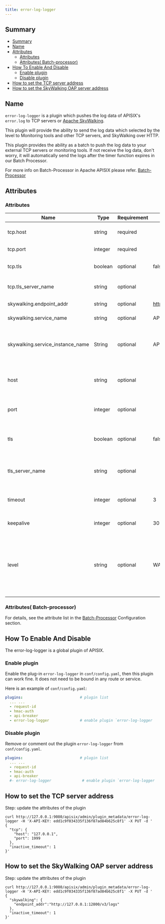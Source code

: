 ```yaml
---
title: error-log-logger
---
```


<!--
#
# Licensed to the Apache Software Foundation (ASF) under one or more
# contributor license agreements.  See the NOTICE file distributed with
# this work for additional information regarding copyright ownership.
# The ASF licenses this file to You under the Apache License, Version 2.0
# (the "License"); you may not use this file except in compliance with
# the License.  You may obtain a copy of the License at
#
#     http://www.apache.org/licenses/LICENSE-2.0
#
# Unless required by applicable law or agreed to in writing, software
# distributed under the License is distributed on an "AS IS" BASIS,
# WITHOUT WARRANTIES OR CONDITIONS OF ANY KIND, either express or implied.
# See the License for the specific language governing permissions and
# limitations under the License.
#
-->

## Summary

- [Summary](#summary)
- [Name](#name)
- [Attributes](#attributes)
  - [Attributes](#attributes-1)
  - [Attributes( Batch-processor)](#attributes-batch-processor)
- [How To Enable And Disable](#how-to-enable-and-disable)
  - [Enable plugin](#enable-plugin)
  - [Disable plugin](#disable-plugin)
- [How to set the TCP server address](#how-to-set-the-tcp-server-address)
- [How to set the SkyWalking OAP server address](#how-to-set-the-skywalking-oap-server-address)

## Name

`error-log-logger` is a plugin which pushes the log data of APISIX's `error.log` to TCP servers or [Apache SkyWalking](https://skywalking.apache.org/).

This plugin will provide the ability to send the log data which selected by the level to Monitoring tools and other TCP servers, and SkyWalking over HTTP.

This plugin provides the ability as a batch to push the log data to your external TCP servers or monitoring tools. If not receive the log data, don't worry, it will automatically send the logs after the timer function expires in our Batch Processor.

For more info on Batch-Processor in Apache APISIX please refer.
[Batch-Processor](../batch-processor.md)

## Attributes

### Attributes

| Name                             | Type    | Requirement | Default                        | Valid   | Description                                                                                          |
| -------------------------------- | ------- | ----------- | ------------------------------ | ------- | ---------------------------------------------------------------------------------------------------- |
| tcp.host                         | string  | required    |                                |         | IP address or the Hostname of the TCP server.                                                        |
| tcp.port                         | integer | required    |                                | [0,...] | Target upstream port.                                                                                |
| tcp.tls                          | boolean | optional    | false                          |         | Control whether to perform SSL verification.                                                         |
| tcp.tls_server_name              | string  | optional    |                                |         | The server name for the new TLS extension  SNI.                                                      |
| skywalking.endpoint_addr         | string  | optional   | http://127.0.0.1:12900/v3/logs |         | the http endpoint of Skywalking.                                                                     |
| skywalking.service_name          | string  | optional    | APISIX                         |         | service name for skywalking reporter                                                                 |
| skywalking.service_instance_name | String  | optional    | APISIX Instance Name           |         | Service instance name for skywalking reporter, set it to `$hostname` to get local hostname directly. |
| host                             | string  | optional    |                                |         | (`Deprecated`, use `tcp.host` instead) IP address or the Hostname of the TCP server.               |
| port                             | integer | optional    |                                | [0,...] | (`Deprecated`, use `tcp.port` instead) Target upstream port.                                       |
| tls                              | boolean | optional    | false                          |         | (`Deprecated`, use `tcp.tls` instead) Control whether to perform SSL verification.                 |
| tls_server_name                  | string  | optional    |                                |         | (`Deprecated`, use `tcp.tls_server_name` instead) The server name for the new TLS extension SNI.   |
| timeout                          | integer | optional    | 3                              | [1,...] | Timeout for the upstream to connect and send, unit: second.                                          |
| keepalive                        | integer | optional    | 30                             | [1,...] | Time for keeping the cosocket alive, unit: second.                                                   |
| level                            | string  | optional    | WARN                           |         | The filter's log level, default warn, choose the level in ["STDERR", "EMERG", "ALERT", "CRIT", "ERR", "ERROR", "WARN", "NOTICE", "INFO", "DEBUG"], the value ERR equals ERROR.         |
### Attributes( Batch-processor)

For details, see the attribute list in the [Batch-Processor](../batch-processor.md#Configurations) Configuration section.

## How To Enable And Disable

The error-log-logger is a global plugin of APISIX.

### Enable plugin

Enable the plug-in `error-log-logger` in `conf/config.yaml`, then this plugin can work fine.
It does not need to be bound in any route or service.

Here is an example of `conf/config.yaml`:

```yaml
plugins:                          # plugin list
  ... ...
  - request-id
  - hmac-auth
  - api-breaker
  - error-log-logger              # enable plugin `error-log-logger
```

### Disable plugin

Remove or comment out the plugin `error-log-logger` from `conf/config.yaml`.

```yaml
plugins:                          # plugin list
  ... ...
  - request-id
  - hmac-auth
  - api-breaker
  #- error-log-logger              # enable plugin `error-log-logger
```

## How to set the TCP server address

Step: update the attributes of the plugin

```shell
curl http://127.0.0.1:9080/apisix/admin/plugin_metadata/error-log-logger -H 'X-API-KEY: edd1c9f034335f136f87ad84b625c8f1' -X PUT -d '
{
  "tcp": {
    "host": "127.0.0.1",
    "port": 1999
  },
  "inactive_timeout": 1
}'
```

## How to set the SkyWalking OAP server address

Step: update the attributes of the plugin

```shell
curl http://127.0.0.1:9080/apisix/admin/plugin_metadata/error-log-logger -H 'X-API-KEY: edd1c9f034335f136f87ad84b625c8f1' -X PUT -d '
{
  "skywalking": {
    "endpoint_addr":"http://127.0.0.1:12800/v3/logs"
  },
  "inactive_timeout": 1
}'
```
